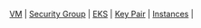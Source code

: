 [VM](https://github.com/abiForSofteam/aws/blob/main/instances) | [Security Group](https://github.com/abiForSofteam/aws/blob/main/security-groups) | [EKS](https://github.com/abiForSofteam/aws/blob/main/eks) | [Key Pair](https://github.com/abiForSofteam/aws/blob/main/keypair.md) | [Instances](https://github.com/abiForSofteam/aws/blob/main/instances.md) | 


